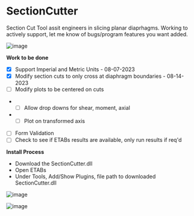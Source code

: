 # SectionCutter

Section Cut Tool assit engineers in slicing planar diaprhagms. Working to actively support, let me know of bugs/program features you want added.

![image](https://github.com/retug/SectionCutter/assets/45467091/0468ba99-8522-447b-9961-20aa44df3fba)


**Work to be done**

- [x] Support Imperial and Metric Units - 08-07-2023
- [x] Modify section cuts to only cross at diaphragm boundaries - 08-14-2023
- [ ] Modify plots to be centered on cuts
- - [ ] Allow drop downs for shear, moment, axial
- - [ ] Plot on transformed axis      
- [ ] Form Validation
- [ ] Check to see if ETABs results are available, only run results if req'd

**Install Process**

- Download the SectionCutter.dll
- Open ETABs
- Under Tools, Add/Show Plugins, file path to  downloaded SectionCutter.dll

![image](https://github.com/retug/SectionCutter/assets/45467091/2054b04f-a7f1-4f8d-a402-a446f094960d)

![image](https://github.com/retug/SectionCutter/assets/45467091/b7a3a272-10cf-4abf-8db4-292460e2459c)



